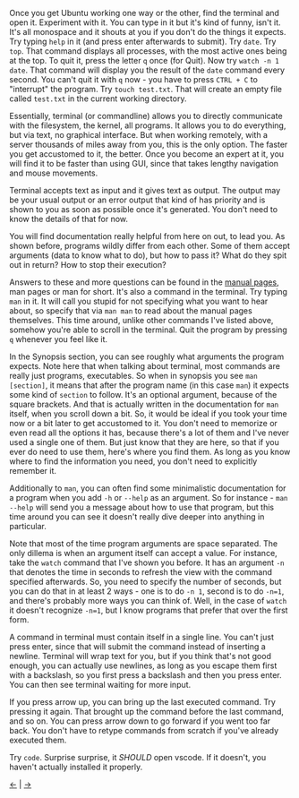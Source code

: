 Once you get Ubuntu working one way or the other, find the terminal and open it. Experiment with it. You can type in it but it's kind of funny, isn't it. It's all monospace and it shouts at you if you don't do the things it expects. Try typing `help` in it (and press enter afterwards to submit). Try `date`. Try `top`. That command displays all processes, with the most active ones being at the top. To quit it, press the letter `q` once (for Quit). Now try `watch -n 1 date`. That command will display you the result of the `date` command every second. You can't quit it with `q` now - you have to press `CTRL + C` to "interrupt" the program. Try `touch test.txt`. That will create an empty file called `test.txt` in the current working directory.

Essentially, terminal (or commandline) allows you to directly communicate with the filesystem, the kernel, all programs. It allows you to do everything, but via text, no graphical interface. But when working remotely, with a server thousands of miles away from you, this is the only option. The faster you get accustomed to it, the better. Once you become an expert at it, you will find it to be faster than using GUI, since that takes lengthy navigation and mouse movements.

Terminal accepts text as input and it gives text as output. The output may be your usual output or an error output that kind of has priority and is shown to you as soon as possible once it's generated. You don't need to know the details of that for now.

You will find documentation really helpful from here on out, to lead you. As shown before, programs wildly differ from each other. Some of them accept arguments (data to know what to do), but how to pass it? What do they spit out in return? How to stop their execution?

Answers to these and more questions can be found in the [manual pages](https://man7.org/linux/man-pages/man7/man-pages.7.html), man pages or man for short. It's also a command in the terminal. Try typing `man` in it. It will call you stupid for not specifying what you want to hear about, so specify that via `man man` to read about the manual pages themselves. This time around, unlike other commands I've listed above, somehow you're able to scroll in the terminal. Quit the program by pressing `q` whenever you feel like it.

In the Synopsis section, you can see roughly what arguments the program expects. Note here that when talking about terminal, most commands are really just programs, executables. So when in synopsis you see `man [section]`, it means that after the program name (in this case `man`) it expects some kind of `section` to follow. It's an optional argument, because of the square brackets. And that is actually written in the documentation for `man` itself, when you scroll down a bit. So, it would be ideal if you took your time now or a bit later to get accustomed to it. You don't need to memorize or even read all the options it has, because there's a lot of them and I've never used a single one of them. But just know that they are here, so that if you ever do need to use them, here's where you find them. As long as you know where to find the information you need, you don't need to explicitly remember it.

Additionally to `man`, you can often find some minimalistic documentation for a program when you add `-h` or `--help` as an argument. So for instance - `man --help` will send you a message about how to use that program, but this time around you can see it doesn't really dive deeper into anything in particular.

Note that most of the time program arguments are space separated. The only dillema is when an argument itself can accept a value. For instance, take the `watch` command that I've shown you before. It has an argument `-n` that denotes the time in seconds to refresh the view with the command specified afterwards. So, you need to specify the number of seconds, but you can do that in at least 2 ways - one is to do `-n 1`, second is to do `-n=1`, and there's probably more ways you can think of. Well, in the case of `watch` it doesn't recognize `-n=1`, but I know programs that prefer that over the first form.

A command in terminal must contain itself in a single line. You can't just press enter, since that will submit the command instead of inserting a newline. Terminal will wrap text for you, but if you think that's not good enough, you can actually use newlines, as long as you escape them first with a backslash, so you first press a backslash and then you press enter. You can then see terminal waiting for more input.

If you press arrow up, you can bring up the last executed command. Try pressing it again. That brought up the command before the last command, and so on. You can press arrow down to go forward if you went too far back. You don't have to retype commands from scratch if you've already executed them.

Try `code`. Surprise surprise, it *SHOULD* open vscode. If it doesn't, you haven't actually installed it properly.

[←](../env/env.md) | [→](../fs/fs.md)
